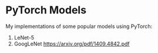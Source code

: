 # PyTorch Models
My implementations of some popular models using PyTorch:
1. LeNet-5
2. GoogLeNet <https://arxiv.org/pdf/1409.4842.pdf>
   
